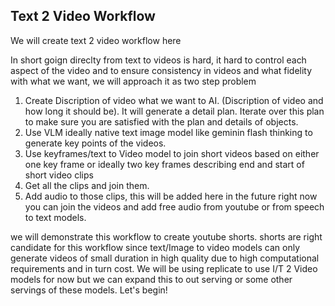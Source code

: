 ## Text 2 Video Workflow

We will create text 2 video workflow here

In short goign direclty from text to videos is hard, it hard to control each aspect of the video and to ensure consistency in videos and what fidelity with what we want, we will approach it as two step problem
1. Create Discription of video what we want to AI. (Discription of video and how long it should be). It will generate a detail plan. Iterate over this plan to make sure you are satisfied with the plan and details of objects.
2. Use VLM ideally native text image model like geminin flash thinking to generate key points of the videos. 
3. Use keyframes/text to Video model to join short videos based on either one key frame or ideally two key frames describing end and start of short video clips
4. Get all the clips and join them.
5. Add audio to those clips, this will be added here in the future right now you can join the videos and add free audio from youtube or from speech to text models.

we will demonstrate this workflow to create youtube shorts. shorts are right candidate for this workflow since text/Image to video models can only generate videos of small duration in high quality due to high computational requirements and in turn cost. We will be using replicate to use I/T 2 Video models for now but we can expand this to out serving or some other servings of these models.
Let's begin!